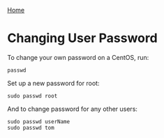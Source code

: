 [Home](../README.md)

# Changing User Password

To change your own password on a CentOS, run:

    passwd

Set up a new password for root:

    sudo passwd root

And to change password for any other users:

    sudo passwd userName
    sudo passwd tom